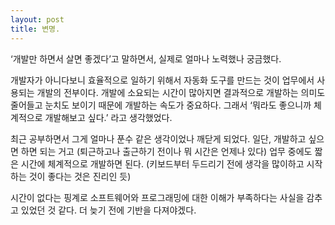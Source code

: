 ```yaml
---
layout: post
title: 변명.
---
```


‘개발만 하면서 살면 좋겠다’고 말하면서, 실제로 얼마나 노력했나 궁금했다.

개발자가 아니다보니 효율적으로 일하기 위해서 자동화 도구를 만드는 것이 업무에서 사용되는 개발의 전부이다. 개발에 소요되는 시간이 많아지면 결과적으로 개발하는 의미도 줄어들고 눈치도 보이기 때문에 개발하는 속도가 중요하다. 그래서  ‘뭐라도 좋으니까 체계적으로 개발해보고 싶다.’ 라고 생각했었다.

최근 공부하면서 그게 얼마나 푼수 같은 생각이었나 깨닫게 되었다. 일단, 개발하고 싶으면 하면 되는 거고 (퇴근하고나 출근하기 전이나 뭐 시간은 언제나 있다) 업무 중에도 짧은 시간에 체계적으로 개발하면 된다. (키보드부터 두드리기 전에 생각을 많이하고 시작하는 것이 좋다는 것은 진리인 듯)

시간이 없다는 핑계로 소프트웨어와 프로그래밍에 대한 이해가 부족하다는 사실을 감추고 있었던 것 같다. 더 늦기 전에 기반을 다져야겠다.
